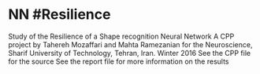
# NN #Resilience 
Study of the Resilience of a Shape recognition Neural Network 
A CPP project by Tahereh Mozaffari and Mahta Ramezanian for the Neuroscience, Sharif University of Technology, Tehran, Iran. Winter 2016
See the CPP file for the source
See the report file for more information on the results
